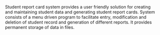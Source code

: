 Student report card system provides a user friendly solution for creating and maintaining student data and 
generating student report cards. System consists of a menu driven program to facilitate entry, modification 
and deletion of student record and generation of different reports. It provides permanent storage of data in 
files.
